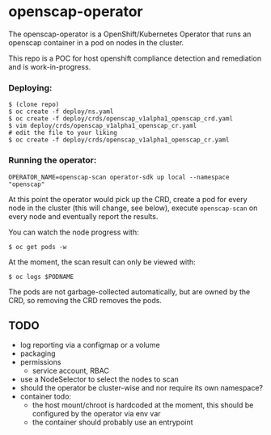 # openscap-operator

The openscap-operator is a OpenShift/Kubernetes Operator that runs an
openscap container in a pod on nodes in the cluster.

This repo is a POC for host openshift compliance detection and remediation
and is work-in-progress.

### Deploying:
```
$ (clone repo)
$ oc create -f deploy/ns.yaml
$ oc create -f deploy/crds/openscap_v1alpha1_openscap_crd.yaml
$ vim deploy/crds/openscap_v1alpha1_openscap_cr.yaml
# edit the file to your liking
$ oc create -f deploy/crds/openscap_v1alpha1_openscap_cr.yaml
```

### Running the operator:
```
OPERATOR_NAME=openscap-scan operator-sdk up local --namespace "openscap"
```

At this point the operator would pick up the CRD, create a pod for every
node in the cluster (this will change, see below), execute `openscap-scan`
on every node and eventually report the results.

You can watch the node progress with:
```
$ oc get pods -w
```
At the moment, the scan result can only be viewed with:
```
$ oc logs $PODNAME
```

The pods are not garbage-collected automatically, but are owned by the CRD,
so removing the CRD removes the pods.

## TODO
- log reporting via a configmap or a volume
- packaging
- permissions
    - service account, RBAC
- use a NodeSelector to select the nodes to scan
- should the operator be cluster-wise and nor require its own namespace?
- container todo:
    - the host mount/chroot is hardcoded at the moment, this should be
      configured by the operator via env var
    - the container should probably use an entrypoint
